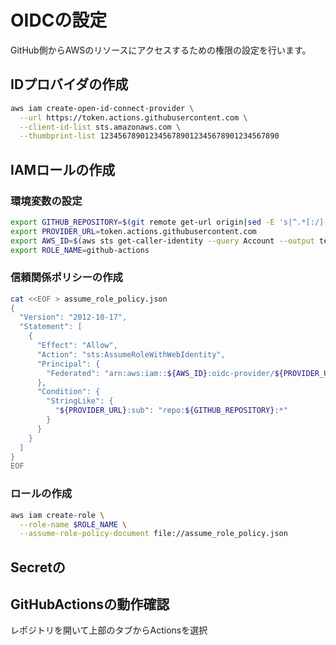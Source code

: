 # OIDCの設定

GitHub側からAWSのリソースにアクセスするための権限の設定を行います。  

## IDプロバイダの作成

```bash
aws iam create-open-id-connect-provider \
  --url https://token.actions.githubusercontent.com \
  --client-id-list sts.amazonaws.com \
  --thumbprint-list 1234567890123456789012345678901234567890
```

## IAMロールの作成

### 環境変数の設定

```bash
export GITHUB_REPOSITORY=$(git remote get-url origin|sed -E 's|^.*[:/]([^/]+/[^/]+)\.git$|\1|')
export PROVIDER_URL=token.actions.githubusercontent.com
export AWS_ID=$(aws sts get-caller-identity --query Account --output text)
export ROLE_NAME=github-actions
```

### 信頼関係ポリシーの作成

```bash
cat <<EOF > assume_role_policy.json
{
  "Version": "2012-10-17",
  "Statement": [
    {
      "Effect": "Allow",
      "Action": "sts:AssumeRoleWithWebIdentity",
      "Principal": {
        "Federated": "arn:aws:iam::${AWS_ID}:oidc-provider/${PROVIDER_URL}"
      },
      "Condition": {
        "StringLike": {
          "${PROVIDER_URL}:sub": "repo:${GITHUB_REPOSITORY}:*"
        }
      }
    }
  ]
}
EOF
```

### ロールの作成

```bash
aws iam create-role \
  --role-name $ROLE_NAME \
  --assume-role-policy-document file://assume_role_policy.json
```

## Secretの

## GitHubActionsの動作確認

レポジトリを開いて上部のタブからActionsを選択
